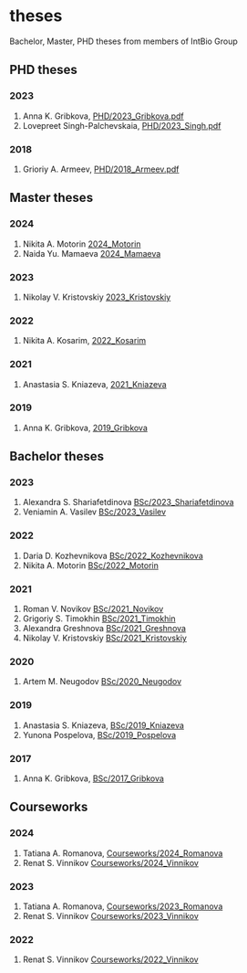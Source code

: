 # theses
Bachelor, Master, PHD theses from members of IntBio Group
## PHD theses
### 2023
1. Anna K. Gribkova, [PHD/2023_Gribkova.pdf](PHD/2023_Gribkova.pdf)
2. Lovepreet Singh-Palchevskaia, [PHD/2023_Singh.pdf](PHD/2023_Singh.pdf)

### 2018
1. Grioriy A. Armeev, [PHD/2018_Armeev.pdf](PHD/2018_Armeev.pdf)

## Master theses
### 2024
1. Nikita A. Motorin [2024_Motorin](https://github.com/intbio/theses/tree/master/MSc/2024_motorin)
2. Naida Yu. Mamaeva [2024_Mamaeva](https://github.com/intbio/theses/tree/master/MSc/2024_Mamaeva)
### 2023
1. Nikolay V. Kristovskiy [2023_Kristovskiy](MSc/2023_Kristovskiy)
### 2022
1. Nikita A. Kosarim, [2022_Kosarim](MSc/2022_Kosarim)
### 2021
1. Anastasia S. Kniazeva, [2021_Kniazeva](MSc/2021_Kniazeva)
### 2019
1. Anna K. Gribkova, [2019_Gribkova](MSc/2019_Gribkova)

## Bachelor theses
### 2023
1. Alexandra S. Shariafetdinova [BSc/2023_Shariafetdinova](BSc/2023_Shariafetdinova)
2. Veniamin A. Vasilev [BSc/2023_Vasilev](BSc/2023_Vasilev)
### 2022
1. Daria D. Kozhevnikova [BSc/2022_Kozhevnikova](BSc/2022_Kozhevnikova)
2. Nikita A. Motorin [BSc/2022_Motorin](BSc/2022_Motorin)
### 2021
1. Roman V. Novikov [BSc/2021_Novikov](BSc/2021_Novikov)
2. Grigoriy S. Timokhin [BSc/2021_Timokhin](BSc/2021_Timokhin)
3. Alexandra Greshnova [BSc/2021_Greshnova](BSc/2021_Greshnova)
4. Nikolay V. Kristovskiy [BSc/2021_Kristovskiy](BSc/2021_Kristovskiy)
### 2020
1. Artem M. Neugodov [BSc/2020_Neugodov](BSc/2020_Neugodov)
### 2019
1. Anastasia S. Kniazeva, [BSc/2019_Kniazeva](BSc/2019_Kniazeva)
2. Yunona Pospelova, [BSc/2019_Pospelova](BSc/2019_Pospelova)
### 2017
1. Anna K. Gribkova, [BSc/2017_Gribkova](BSc/2017_Gribkova)

## Courseworks
### 2024
1. Tatiana A. Romanova, [Courseworks/2024_Romanova](Courseworks/2024_Romanova)
2. Renat S. Vinnikov [Courseworks/2024_Vinnikov](Courseworks/2024_Vinnikov)
### 2023
1. Tatiana A. Romanova, [Courseworks/2023_Romanova](Courseworks/2023_Romanova)
2. Renat S. Vinnikov [Courseworks/2023_Vinnikov](Courseworks/2023_Vinnikov)
### 2022
1. Renat S. Vinnikov [Courseworks/2022_Vinnikov](Courseworks/2022_Vinnikov)

